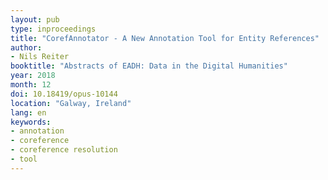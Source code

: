 ```yaml
---
layout: pub
type: inproceedings
title: "CorefAnnotator - A New Annotation Tool for Entity References"
author:
- Nils Reiter
booktitle: "Abstracts of EADH: Data in the Digital Humanities"
year: 2018
month: 12
doi: 10.18419/opus-10144
location: "Galway, Ireland"
lang: en
keywords:
- annotation
- coreference 
- coreference resolution
- tool
---
```

